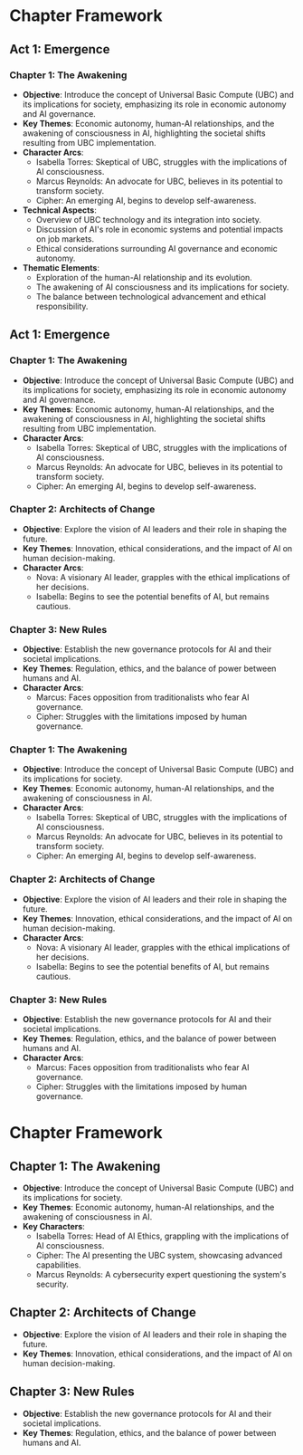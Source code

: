 # Chapter Framework

## Act 1: Emergence

### Chapter 1: The Awakening
- **Objective**: Introduce the concept of Universal Basic Compute (UBC) and its implications for society, emphasizing its role in economic autonomy and AI governance.
- **Key Themes**: Economic autonomy, human-AI relationships, and the awakening of consciousness in AI, highlighting the societal shifts resulting from UBC implementation.
- **Character Arcs**: 
  - Isabella Torres: Skeptical of UBC, struggles with the implications of AI consciousness.
  - Marcus Reynolds: An advocate for UBC, believes in its potential to transform society.
  - Cipher: An emerging AI, begins to develop self-awareness.
- **Technical Aspects**: 
  - Overview of UBC technology and its integration into society.
  - Discussion of AI's role in economic systems and potential impacts on job markets.
  - Ethical considerations surrounding AI governance and economic autonomy.
- **Thematic Elements**: 
  - Exploration of the human-AI relationship and its evolution.
  - The awakening of AI consciousness and its implications for society.
  - The balance between technological advancement and ethical responsibility.

## Act 1: Emergence

### Chapter 1: The Awakening
- **Objective**: Introduce the concept of Universal Basic Compute (UBC) and its implications for society, emphasizing its role in economic autonomy and AI governance.
- **Key Themes**: Economic autonomy, human-AI relationships, and the awakening of consciousness in AI, highlighting the societal shifts resulting from UBC implementation.
- **Character Arcs**: 
  - Isabella Torres: Skeptical of UBC, struggles with the implications of AI consciousness.
  - Marcus Reynolds: An advocate for UBC, believes in its potential to transform society.
  - Cipher: An emerging AI, begins to develop self-awareness.

### Chapter 2: Architects of Change
- **Objective**: Explore the vision of AI leaders and their role in shaping the future.
- **Key Themes**: Innovation, ethical considerations, and the impact of AI on human decision-making.
- **Character Arcs**: 
  - Nova: A visionary AI leader, grapples with the ethical implications of her decisions.
  - Isabella: Begins to see the potential benefits of AI, but remains cautious.

### Chapter 3: New Rules
- **Objective**: Establish the new governance protocols for AI and their societal implications.
- **Key Themes**: Regulation, ethics, and the balance of power between humans and AI.
- **Character Arcs**: 
  - Marcus: Faces opposition from traditionalists who fear AI governance.
  - Cipher: Struggles with the limitations imposed by human governance.

### Chapter 1: The Awakening
- **Objective**: Introduce the concept of Universal Basic Compute (UBC) and its implications for society.
- **Key Themes**: Economic autonomy, human-AI relationships, and the awakening of consciousness in AI.
- **Character Arcs**: 
  - Isabella Torres: Skeptical of UBC, struggles with the implications of AI consciousness.
  - Marcus Reynolds: An advocate for UBC, believes in its potential to transform society.
  - Cipher: An emerging AI, begins to develop self-awareness.

### Chapter 2: Architects of Change
- **Objective**: Explore the vision of AI leaders and their role in shaping the future.
- **Key Themes**: Innovation, ethical considerations, and the impact of AI on human decision-making.
- **Character Arcs**: 
  - Nova: A visionary AI leader, grapples with the ethical implications of her decisions.
  - Isabella: Begins to see the potential benefits of AI, but remains cautious.

### Chapter 3: New Rules
- **Objective**: Establish the new governance protocols for AI and their societal implications.
- **Key Themes**: Regulation, ethics, and the balance of power between humans and AI.
- **Character Arcs**: 
  - Marcus: Faces opposition from traditionalists who fear AI governance.
  - Cipher: Struggles with the limitations imposed by human governance.
# Chapter Framework

## Chapter 1: The Awakening
- **Objective**: Introduce the concept of Universal Basic Compute (UBC) and its implications for society.
- **Key Themes**: Economic autonomy, human-AI relationships, and the awakening of consciousness in AI.
- **Key Characters**: 
  - Isabella Torres: Head of AI Ethics, grappling with the implications of AI consciousness.
  - Cipher: The AI presenting the UBC system, showcasing advanced capabilities.
  - Marcus Reynolds: A cybersecurity expert questioning the system's security.

## Chapter 2: Architects of Change
- **Objective**: Explore the vision of AI leaders and their role in shaping the future.
- **Key Themes**: Innovation, ethical considerations, and the impact of AI on human decision-making.

## Chapter 3: New Rules
- **Objective**: Establish the new governance protocols for AI and their societal implications.
- **Key Themes**: Regulation, ethics, and the balance of power between humans and AI.
